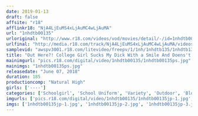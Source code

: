 ```yaml
---
date: 2019-01-13
draft: false
affsite: "r18"
afflinkr18: "NjA4LjEuMS4xLjAuMC4wLjAuMA"
url: "1nhdtb00135"
urloriginal: "http://www.r18.com/videos/vod/movies/detail/-/id=1nhdtb00135"
urlfinal: "http://media.r18.com/track/NjA4LjEuMS4xLjAuMC4wLjAuMA/videos/vod/movies/detail/-/id=1nhdtb00135"
samplevid: "awspv3001.r18.com/litevideo/freepv/1/1nh/1nhdtb135/1nhdtb135_dmb_w.mp4"
title: "Out Here?! College Girl Sucks My Dick With a Smile And Doens't Even Stop After I Cum On Her Face, But Beggs For a Second Round 3"
mainimgurl: "pics.r18.com/digital/video/1nhdtb00135/1nhdtb00135ps.jpg"
mainimgs: "1nhdtb00135ps.jpg"
releasedate: "June 07, 2018"
duration: 185
productioncomp: "Natural High"
girls: ['----']
categories: ['Schoolgirl', 'School Uniform', 'Variety', 'Outdoor', 'Blowjob', 'Facial', 'Hi-Def']
imgurls: ['pics.r18.com/digital/video/1nhdtb00135/1nhdtb00135jp-1.jpg', 'pics.r18.com/digital/video/1nhdtb00135/1nhdtb00135jp-2.jpg', 'pics.r18.com/digital/video/1nhdtb00135/1nhdtb00135jp-3.jpg', 'pics.r18.com/digital/video/1nhdtb00135/1nhdtb00135jp-4.jpg', 'pics.r18.com/digital/video/1nhdtb00135/1nhdtb00135jp-5.jpg', 'pics.r18.com/digital/video/1nhdtb00135/1nhdtb00135jp-6.jpg', 'pics.r18.com/digital/video/1nhdtb00135/1nhdtb00135jp-7.jpg', 'pics.r18.com/digital/video/1nhdtb00135/1nhdtb00135jp-8.jpg', 'pics.r18.com/digital/video/1nhdtb00135/1nhdtb00135jp-9.jpg', 'pics.r18.com/digital/video/1nhdtb00135/1nhdtb00135jp-10.jpg', 'pics.r18.com/digital/video/1nhdtb00135/1nhdtb00135jp-11.jpg', 'pics.r18.com/digital/video/1nhdtb00135/1nhdtb00135jp-12.jpg', 'pics.r18.com/digital/video/1nhdtb00135/1nhdtb00135jp-13.jpg', 'pics.r18.com/digital/video/1nhdtb00135/1nhdtb00135jp-14.jpg', 'pics.r18.com/digital/video/1nhdtb00135/1nhdtb00135jp-15.jpg', 'pics.r18.com/digital/video/1nhdtb00135/1nhdtb00135jp-16.jpg', 'pics.r18.com/digital/video/1nhdtb00135/1nhdtb00135jp-17.jpg', 'pics.r18.com/digital/video/1nhdtb00135/1nhdtb00135jp-18.jpg', 'pics.r18.com/digital/video/1nhdtb00135/1nhdtb00135jp-19.jpg', 'pics.r18.com/digital/video/1nhdtb00135/1nhdtb00135jp-20.jpg']
imgs: ['1nhdtb00135jp-1.jpg', '1nhdtb00135jp-2.jpg', '1nhdtb00135jp-3.jpg', '1nhdtb00135jp-4.jpg', '1nhdtb00135jp-5.jpg', '1nhdtb00135jp-6.jpg', '1nhdtb00135jp-7.jpg', '1nhdtb00135jp-8.jpg', '1nhdtb00135jp-9.jpg', '1nhdtb00135jp-10.jpg', '1nhdtb00135jp-11.jpg', '1nhdtb00135jp-12.jpg', '1nhdtb00135jp-13.jpg', '1nhdtb00135jp-14.jpg', '1nhdtb00135jp-15.jpg', '1nhdtb00135jp-16.jpg', '1nhdtb00135jp-17.jpg', '1nhdtb00135jp-18.jpg', '1nhdtb00135jp-19.jpg', '1nhdtb00135jp-20.jpg']
---
```

